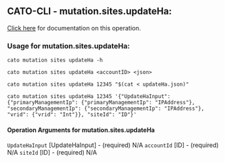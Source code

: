 
## CATO-CLI - mutation.sites.updateHa:
[Click here](https://api.catonetworks.com/documentation/#mutation-updateHa) for documentation on this operation.

### Usage for mutation.sites.updateHa:

`cato mutation sites updateHa -h`

`cato mutation sites updateHa <accountID> <json>`

`cato mutation sites updateHa 12345 "$(cat < updateHa.json)"`

`cato mutation sites updateHa 12345 '{"UpdateHaInput": {"primaryManagementIp": {"primaryManagementIp": "IPAddress"}, "secondaryManagementIp": {"secondaryManagementIp": "IPAddress"}, "vrid": {"vrid": "Int"}}, "siteId": "ID"}'`

#### Operation Arguments for mutation.sites.updateHa ####
`UpdateHaInput` [UpdateHaInput] - (required) N/A 
`accountId` [ID] - (required) N/A 
`siteId` [ID] - (required) N/A 
